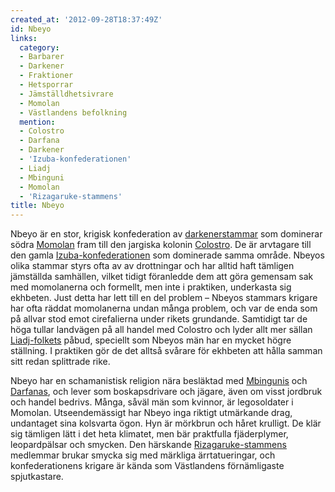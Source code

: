 ```yaml
---
created_at: '2012-09-28T18:37:49Z'
id: Nbeyo
links:
  category:
  - Barbarer
  - Darkener
  - Fraktioner
  - Hetsporrar
  - Jämställdhetsivrare
  - Momolan
  - Västlandens befolkning
  mention:
  - Colostro
  - Darfana
  - Darkener
  - 'Izuba-konfederationen'
  - Liadj
  - Mbinguni
  - Momolan
  - 'Rizagaruke-stammens'
title: Nbeyo
---
```


Nbeyo är en stor, krigisk konfederation av [darkenerstammar] som dominerar södra [Momolan] fram till
den jargiska kolonin [Colostro]. De är arvtagare till den gamla [Izuba-konfederationen] som
dominerade samma område. Nbeyos olika stammar styrs ofta av av drottningar och har alltid haft
tämligen jämställda samhällen, vilket tidigt föranledde dem att göra gemensam sak med momolanerna
och formellt, men inte i praktiken, underkasta sig ekhbeten. Just detta har lett till en del problem
– Nbeyos stammars krigare har ofta räddat momolanerna undan många problem, och var de enda som på
allvar stod emot cirefalierna under rikets grundande. Samtidigt tar de höga tullar landvägen på all
handel med Colostro och lyder allt mer sällan [Liadj-folkets] påbud, speciellt som Nbeyos män har en
mycket högre ställning. I praktiken gör de det alltså svårare för ekhbeten att hålla samman sitt
redan splittrade rike.

Nbeyo har en schamanistisk religion nära besläktad med [Mbingunis] och [Darfanas], och lever som
boskapsdrivare och jägare, även om visst jordbruk och handel bedrivs. Många, såväl män som kvinnor,
är legosoldater i Momolan. Utseendemässigt har Nbeyo inga riktigt utmärkande drag, undantaget sina
kolsvarta ögon. Hyn är mörkbrun och håret krulligt. De klär sig tämligen lätt i det heta klimatet,
men bär praktfulla fjäderplymer, leopardpälsar och smycken. Den härskande [Rizagaruke-stammens]
medlemmar brukar smycka sig med märkliga ärrtatueringar, och konfederationens krigare är kända som
Västlandens förnämligaste spjutkastare.

  [darkenerstammar]: Darkener
  [Momolan]: Momolan
  [Colostro]: Colostro
  [Izuba-konfederationen]: Izuba-konfederationen
  [Liadj-folkets]: Liadj
  [Mbingunis]: Mbinguni
  [Darfanas]: Darfana
  [Rizagaruke-stammens]: Rizagaruke-stammens